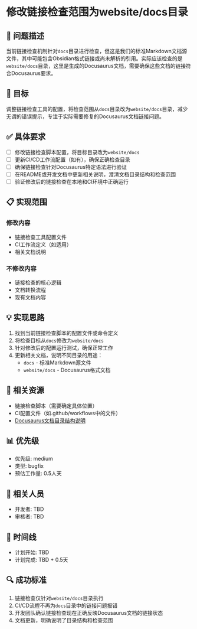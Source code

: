 # 修改链接检查范围为website/docs目录

## 📝 问题描述

当前链接检查机制针对`docs`目录进行检查，但这是我们的标准Markdown文档源文件，其中可能包含Obsidian格式链接或尚未解析的引用。实际应该检查的是`website/docs`目录，这里是生成的Docusaurus文档，需要确保这些文档的链接符合Docusaurus要求。

## 🎯 目标

调整链接检查工具的配置，将检查范围从`docs`目录改为`website/docs`目录，减少无谓的错误提示，专注于实际需要修复的Docusaurus文档链接问题。

## ✅ 具体要求

- [ ] 修改链接检查脚本配置，将目标目录改为`website/docs`
- [ ] 更新CI/CD工作流配置（如有），确保正确检查目录
- [ ] 确保链接检查针对Docusaurus特定语法进行验证
- [ ] 在README或开发文档中更新相关说明，澄清文档目录结构和检查范围
- [ ] 验证修改后的链接检查在本地和CI环境中正确运行

## 📋 实现范围

### 修改内容

- 链接检查工具配置文件
- CI工作流定义（如适用）
- 相关文档说明

### 不修改内容

- 链接检查的核心逻辑
- 文档转换流程
- 现有文档内容

## 💡 实现思路

1. 找到当前链接检查脚本的配置文件或命令定义
2. 将检查目标从`docs`修改为`website/docs`
3. 针对修改后的配置运行测试，确保正常工作
4. 更新相关文档，说明不同目录的用途：
   - `docs` - 标准Markdown源文件
   - `website/docs` - Docusaurus格式文档

## 🔗 相关资源

- 链接检查脚本（需要确定具体位置）
- CI配置文件（如.github/workflows中的文件）
- [Docusaurus文档目录结构说明](https://docusaurus.io/docs/docs-introduction.md)

## 📊 优先级

- 优先级: medium
- 类型: bugfix
- 预估工作量: 0.5人天

## 👥 相关人员

- 开发者: TBD
- 审核者: TBD

## 📅 时间线

- 计划开始: TBD
- 计划完成: TBD + 0.5天

## 🔍 成功标准

1. 链接检查仅针对`website/docs`目录执行
2. CI/CD流程不再为`docs`目录中的链接问题报错
3. 开发团队确认链接检查现在正确反映Docusaurus文档的链接状态
4. 文档更新，明确说明了目录结构和检查范围
